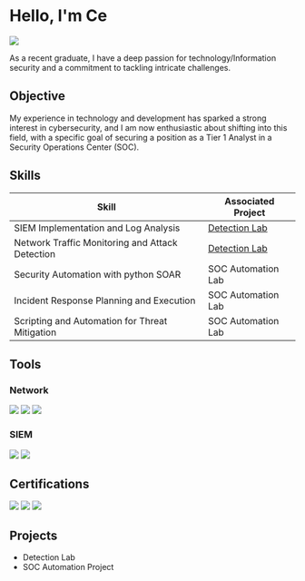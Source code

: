 # Hello, I'm Ce
<a href="https://linkedin.com/in/chizobezekiel24a5a6229/"><img src="https://img.shields.io/badge/-LinkedIn-0072b1?&style=for-the-badge&logo=linkedin&logoColor=white" /></a>


As a recent graduate, I have a deep passion for technology/Information security and a commitment to tackling intricate challenges.

## Objective

My experience in technology and development has sparked a strong interest in cybersecurity, and I am now enthusiastic about shifting into this field, with a specific goal of securing a position as a Tier 1 Analyst in a Security Operations Center (SOC).

## Skills

| Skill                                         | Associated Project         |
|-----------------------------------------------|----------------------------|
| SIEM Implementation and Log Analysis          | <a href="https://google.com">Detection Lab</a>|
| Network Traffic Monitoring and Attack Detection | <a href="https://google.com">Detection Lab</a>|
| Security Automation with python SOAR         | SOC Automation Lab|
| Incident Response Planning and Execution      | SOC Automation Lab|
| Scripting and Automation for Threat Mitigation | SOC Automation Lab|

## Tools

### Network
<div>
    <img src="https://img.shields.io/badge/-Wireshark-1679A7?&style=for-the-badge&logo=Wireshark&logoColor=white" />
    <img src="https://img.shields.io/badge/-Suricata-EF3B2D?&style=for-the-badge&logo=Suricata&logoColor=white" />
    <img src="https://img.shields.io/badge/-Splunk-00A3E0?&style=for-the-badge&logo=Splunk&logoColor=white" />

</div>

### SIEM
<div>
    <img src="https://img.shields.io/badge/-Splunk-000000?&style=for-the-badge&logo=Splunk&logoColor=white" />
    <img src="https://img.shields.io/badge/-Chronicle-FF6F00?&style=for-the-badge&logo=google&logoColor=white" />

</div>

## Certifications

<div>
<img src="https://img.shields.io/badge/-Security%2B-FF0000?&style=for-the-badge&logo=CompTIA&logoColor=white" />
<img src="https://img.shields.io/badge/-Google%20Cybersecurity-4285F4?&style=for-the-badge&logo=google&logoColor=white" />
<img src="https://img.shields.io/badge/-ISC%20%C2%AE%20Candidate-0074B1?&style=for-the-badge&logo=isc&logoColor=white" />
</div>

## Projects
- Detection Lab
- SOC Automation Project
